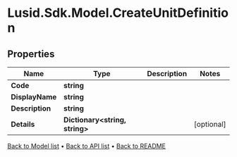 # Lusid.Sdk.Model.CreateUnitDefinition

## Properties

Name | Type | Description | Notes
------------ | ------------- | ------------- | -------------
**Code** | **string** |  | 
**DisplayName** | **string** |  | 
**Description** | **string** |  | 
**Details** | **Dictionary&lt;string, string&gt;** |  | [optional] 

[Back to Model list](../README.md#documentation-for-models) &#8226; [Back to API list](../README.md#documentation-for-api-endpoints) &#8226; [Back to README](../README.md)

